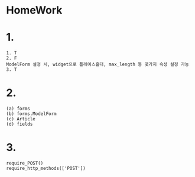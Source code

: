 # HomeWork

# 1.

```
1. T
2. F
ModelForm 설정 시, widget으로 플레이스홀더, max_length 등 몇가지 속성 설정 가능
3. T
```





# 2.

```
(a) forms
(b) forms.ModelForm
(c) Article
(d) fields
```



# 3.

```
require_POST()
require_http_methods(['POST'])
```

